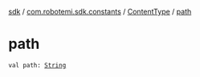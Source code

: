 [sdk](../../index.md) / [com.robotemi.sdk.constants](../index.md) / [ContentType](index.md) / [path](./path.md)

# path

`val path: `[`String`](https://kotlinlang.org/api/latest/jvm/stdlib/kotlin/-string/index.html)